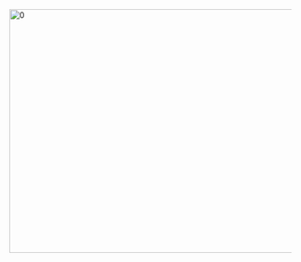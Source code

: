 <img width="654" height="436" alt="0" src="https://github.com/user-attachments/assets/aa7bd227-91a3-46a0-a17d-f1ea2c7f23e7" />
